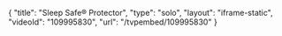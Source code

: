 {
    "title": "Sleep Safe&reg; Protector",
    "type": "solo",
    "layout": "iframe-static",
    "videoId": "109995830",
    "url": "\/tvpembed\/109995830"
}
